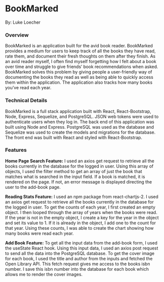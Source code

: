 # BookMarked

By: Luke Loecher

### Overview

BookMarked is an application built for the avid book reader. BookMarked provides a medium for users to keep track of all the books they have read, rate them, and document their fresh thoughts on them after they finish. As an avid reader myself, I often find myself forgetting how I felt about a book over time and struggle to give friends’ book recommendations when asked. BookMarked solves this problem by giving people a user-friendly way of documenting the books they read as well as being able to quickly access them within the application. The application also tracks how many books you’ve read each year.

### Technical Details

BookMarked is a full stack application built with React, React-Bootstrap, Node, Express, Sequelize, and PostgreSQL. JSON web tokens were used to authenticate users when they log in.
The back end of this application was built using Node and Express. PostgreSQL was used as the database and Sequelize was used to create the models and migrations for the database. The front end was built with React and styled with React-Bootstrap.

### Features

**Home Page Search Feature:** I used an axios get request to retrieve all the books currently in the database for the logged in user. Using this array of objects, I used the filter method to get an array of just the book that matches what is searched in the input field. If a book is matched, it is rendered on the page. If not, an error message is displayed directing the user to the add-book page.

**Reading Stats Feature:** I used an npm package from react-chartjs-2. I used an axios get request to retrieve all the books currently in the database for the logged in user. To get the counts of each year, I first created an empty object. I then looped through the array of years when the books were read. If the year is not in the empty object, I create a key for the year in the object and set its value to 1. If it is already in the object, I add one to the count for that year. Using these counts, I was able to create the chart showing how many books were read each year.

**Add Book Feature:** To get all the input data from the add-book form, I used the useState React hook. Using this input data, I used an axios post request to send all the data into the PostgreSQL database. To get the cover image for each book, I used the title and author from the inputs and fetched the Open Library API. This fetch request gives me access to the books isbn number. I save this isbn number into the database for each book which allows me to render the cover images.
